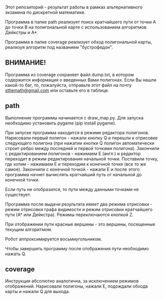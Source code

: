 Этот репозиторий - результат работы в рамках альтернативного экзамена по дискретной математике.

Программа в папке path реализует поиск кратчайшего пути от точки А до точки В на полигональной карте с использованием алгоритмов Дейкстры и А*.

Программа в папке coverage реализует *обход* полигональной карты, реализуя алгоритм под названием "бустрофедон".

## ВНИМАНИЕ!

Программа из coverage сохраняет файл dump.txt, в котором содержится информация о введенных Вами полигонах. Если Вы нашли какой-то баг, то, пожалуйста, отправьте этот файл на почту sttiemath@gmail.com или оставьте его в таблице.


## path

Выполнение программы начинается с draw_map.py. Для запуска необходимо установить pygame (pip install pygame).

При запуске программа находится в режиме редактора полигонов. Нарисовали первый полигон - нажали кнопку Q и перешли к отрисовке следующего полигона (при нажатии кнопки Q полигон автоматически строит ребро между последней и первой точками полигона). Закончили с редактированием полигонов - нажимаем E (англ.) и редактор переходит в режим редактирования начальной точки. Поставили точку, где хотим - нажимаем E и переходим к конечной точке (все то же самое). Закончили с конечной точкой - нажали E и после этого программа начнет вычислять кратчайший путь от начальной до конечной точки.

Если путь не отобразился, то пути между данными точками не существует.

Программа после выдачи результата имеет два режима отрисовки - режим отрисовки графа видимости и режим отрисовки кратчайшего пути (А* или Дейкстра). Режимы переключаются кнопкой Z.

При отображении пути красные вершины - это вершины, посещенные текущим алгоритмом.

Робот аппроксимируется восьмиугольником.

Чтобы завершить программу после отображения пути необходимо нажать Q.


## coverage

Инструкция абсолютно аналогична, за исключением режимов отображений. Нарисовали полигоны, нажали Е, подождали обхода карты и нажали Q для выхода.
